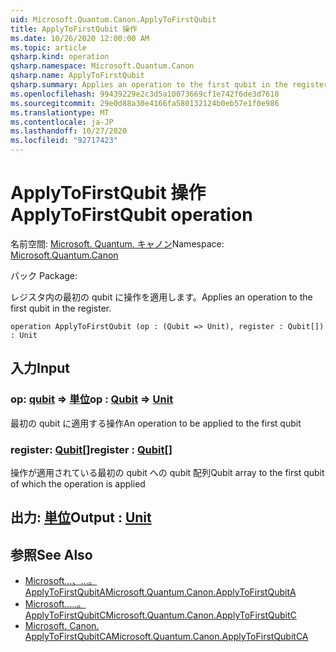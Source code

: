 ```yaml
---
uid: Microsoft.Quantum.Canon.ApplyToFirstQubit
title: ApplyToFirstQubit 操作
ms.date: 10/26/2020 12:00:00 AM
ms.topic: article
qsharp.kind: operation
qsharp.namespace: Microsoft.Quantum.Canon
qsharp.name: ApplyToFirstQubit
qsharp.summary: Applies an operation to the first qubit in the register.
ms.openlocfilehash: 99439229e2c3d5a10073669cf1e742f6de3d7618
ms.sourcegitcommit: 29e0d88a30e4166fa580132124b0eb57e1f0e986
ms.translationtype: MT
ms.contentlocale: ja-JP
ms.lasthandoff: 10/27/2020
ms.locfileid: "92717423"
---
```

# <a name="applytofirstqubit-operation"></a><span data-ttu-id="7b8ee-102">ApplyToFirstQubit 操作</span><span class="sxs-lookup"><span data-stu-id="7b8ee-102">ApplyToFirstQubit operation</span></span>

<span data-ttu-id="7b8ee-103">名前空間: [Microsoft. Quantum. キャノン](xref:Microsoft.Quantum.Canon)</span><span class="sxs-lookup"><span data-stu-id="7b8ee-103">Namespace: [Microsoft.Quantum.Canon](xref:Microsoft.Quantum.Canon)</span></span>

<span data-ttu-id="7b8ee-104">パック [](https://nuget.org/packages/)</span><span class="sxs-lookup"><span data-stu-id="7b8ee-104">Package: [](https://nuget.org/packages/)</span></span>


<span data-ttu-id="7b8ee-105">レジスタ内の最初の qubit に操作を適用します。</span><span class="sxs-lookup"><span data-stu-id="7b8ee-105">Applies an operation to the first qubit in the register.</span></span>

```qsharp
operation ApplyToFirstQubit (op : (Qubit => Unit), register : Qubit[]) : Unit
```


## <a name="input"></a><span data-ttu-id="7b8ee-106">入力</span><span class="sxs-lookup"><span data-stu-id="7b8ee-106">Input</span></span>

### <a name="op--qubit--unit"></a><span data-ttu-id="7b8ee-107">op: [qubit](xref:microsoft.quantum.lang-ref.qubit) => [単位](xref:microsoft.quantum.lang-ref.unit)</span><span class="sxs-lookup"><span data-stu-id="7b8ee-107">op : [Qubit](xref:microsoft.quantum.lang-ref.qubit) => [Unit](xref:microsoft.quantum.lang-ref.unit)</span></span> 

<span data-ttu-id="7b8ee-108">最初の qubit に適用する操作</span><span class="sxs-lookup"><span data-stu-id="7b8ee-108">An operation to be applied to the first qubit</span></span>


### <a name="register--qubit"></a><span data-ttu-id="7b8ee-109">register: [Qubit](xref:microsoft.quantum.lang-ref.qubit)[]</span><span class="sxs-lookup"><span data-stu-id="7b8ee-109">register : [Qubit](xref:microsoft.quantum.lang-ref.qubit)[]</span></span>

<span data-ttu-id="7b8ee-110">操作が適用されている最初の qubit への qubit 配列</span><span class="sxs-lookup"><span data-stu-id="7b8ee-110">Qubit array to the first qubit of which the operation is applied</span></span>



## <a name="output--unit"></a><span data-ttu-id="7b8ee-111">出力: [単位](xref:microsoft.quantum.lang-ref.unit)</span><span class="sxs-lookup"><span data-stu-id="7b8ee-111">Output : [Unit](xref:microsoft.quantum.lang-ref.unit)</span></span>



## <a name="see-also"></a><span data-ttu-id="7b8ee-112">参照</span><span class="sxs-lookup"><span data-stu-id="7b8ee-112">See Also</span></span>

- [<span data-ttu-id="7b8ee-113">Microsoft...、...。 ApplyToFirstQubitA</span><span class="sxs-lookup"><span data-stu-id="7b8ee-113">Microsoft.Quantum.Canon.ApplyToFirstQubitA</span></span>](xref:Microsoft.Quantum.Canon.ApplyToFirstQubitA)
- [<span data-ttu-id="7b8ee-114">Microsoft.....。 ApplyToFirstQubitC</span><span class="sxs-lookup"><span data-stu-id="7b8ee-114">Microsoft.Quantum.Canon.ApplyToFirstQubitC</span></span>](xref:Microsoft.Quantum.Canon.ApplyToFirstQubitC)
- [<span data-ttu-id="7b8ee-115">Microsoft. Canon. ApplyToFirstQubitCA</span><span class="sxs-lookup"><span data-stu-id="7b8ee-115">Microsoft.Quantum.Canon.ApplyToFirstQubitCA</span></span>](xref:Microsoft.Quantum.Canon.ApplyToFirstQubitCA)